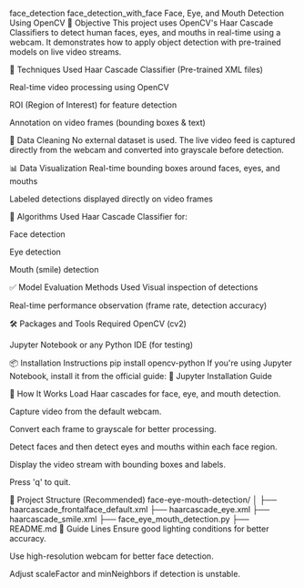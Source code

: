  face_detection
face_detection_with_face
Face, Eye, and Mouth Detection Using OpenCV
🎯 Objective
This project uses OpenCV's Haar Cascade Classifiers to detect human faces, eyes, and mouths in real-time using a webcam. It demonstrates how to apply object detection with pre-trained models on live video streams.

🧠 Techniques Used
Haar Cascade Classifier (Pre-trained XML files)

Real-time video processing using OpenCV

ROI (Region of Interest) for feature detection

Annotation on video frames (bounding boxes & text)

🧼 Data Cleaning
No external dataset is used. The live video feed is captured directly from the webcam and converted into grayscale before detection.

📊 Data Visualization
Real-time bounding boxes around faces, eyes, and mouths

Labeled detections displayed directly on video frames

🤖 Algorithms Used
Haar Cascade Classifier for:

Face detection

Eye detection

Mouth (smile) detection

✅ Model Evaluation Methods Used
Visual inspection of detections

Real-time performance observation (frame rate, detection accuracy)

🛠️ Packages and Tools Required
OpenCV (cv2)

Jupyter Notebook or any Python IDE (for testing)

📦 Installation Instructions
pip install opencv-python
If you're using Jupyter Notebook, install it from the official guide:
📘 Jupyter Installation Guide

📸 How It Works
Load Haar cascades for face, eye, and mouth detection.

Capture video from the default webcam.

Convert each frame to grayscale for better processing.

Detect faces and then detect eyes and mouths within each face region.

Display the video stream with bounding boxes and labels.

Press 'q' to quit.

📂 Project Structure (Recommended)
face-eye-mouth-detection/
│
├── haarcascade_frontalface_default.xml
├── haarcascade_eye.xml
├── haarcascade_smile.xml
├── face_eye_mouth_detection.py
├── README.md
📝 Guide Lines
Ensure good lighting conditions for better accuracy.

Use high-resolution webcam for better face detection.

Adjust scaleFactor and minNeighbors if detection is unstable.

